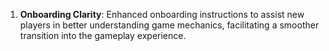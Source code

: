 1. **Onboarding Clarity**: Enhanced onboarding instructions to assist new players in better understanding game mechanics, facilitating a smoother transition into the gameplay experience.